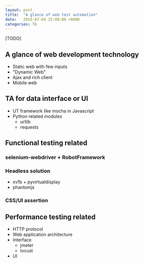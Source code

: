```yaml
---
layout: post
title:  "A glance of web test automation"
date:   2016-07-04 15:00:00 +0800
categories: TA
---
```

[TODO]
## A glance of web development technology

* Static web with few inputs
* "Dynamic Web"
* Ajax and rich client
* Mobile web

## TA for data interface or UI

* UT framework like mocha in Javascript
* Python related modules
    * urllib
    * requests

## Functional testing related

### selenium-webdriver + RobotFramework

### Headless solution

* xvfb + pyvirtualdisplay
* phantomjs

### CSS/UI assertion

## Performance testing related

* HTTP protocol
* Web application architecture
* Interface
    * jmeter
    * locust
* UI

